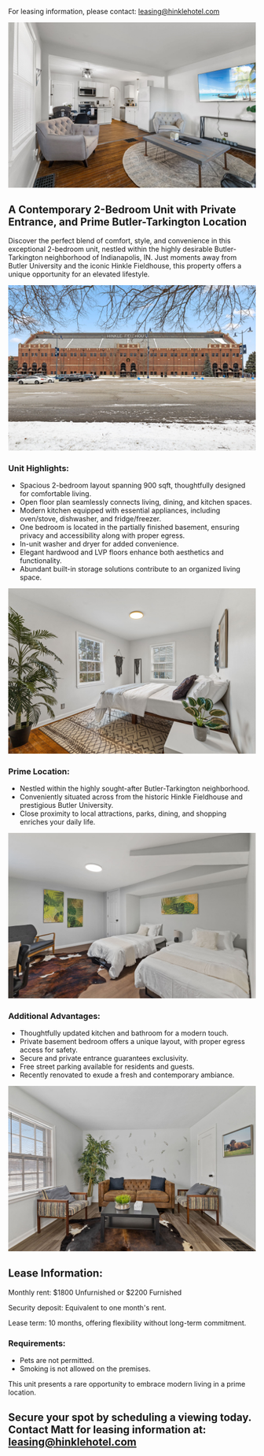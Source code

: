 For leasing information, please contact: leasing@hinklehotel.com

![](./img/49-web-or-mls-12-IMG_8950.jpg)

## A Contemporary 2-Bedroom Unit with Private Entrance, and Prime Butler-Tarkington Location
Discover the perfect blend of comfort, style, and convenience in this exceptional 2-bedroom unit, nestled within the highly desirable Butler-Tarkington neighborhood of Indianapolis, IN. Just moments away from Butler University and the iconic Hinkle Fieldhouse, this property offers a unique opportunity for an elevated lifestyle.

![](./img/3-web-or-mls-02-IMG_0010.jpg)

### Unit Highlights:
* Spacious 2-bedroom layout spanning 900 sqft, thoughtfully designed for comfortable living.
* Open floor plan seamlessly connects living, dining, and kitchen spaces.
* Modern kitchen equipped with essential appliances, including oven/stove, dishwasher, and fridge/freezer.
* One bedroom is located in the partially finished basement, ensuring privacy and accessibility along with proper egress.
* In-unit washer and dryer for added convenience.
* Elegant hardwood and LVP floors enhance both aesthetics and functionality.
* Abundant built-in storage solutions contribute to an organized living space.

![](./img/41-web-or-mls-04-IMG_8920.jpg)

### Prime Location:
* Nestled within the highly sought-after Butler-Tarkington neighborhood.
* Conveniently situated across from the historic Hinkle Fieldhouse and prestigious Butler University.
* Close proximity to local attractions, parks, dining, and shopping enriches your daily life.

![](./img/20-web-or-mls-19-IMG_9946.jpg)

### Additional Advantages:
* Thoughtfully updated kitchen and bathroom for a modern touch.
* Private basement bedroom offers a unique layout, with proper egress access for safety.
* Secure and private entrance guarantees exclusivity.
* Free street parking available for residents and guests.
* Recently renovated to exude a fresh and contemporary ambiance.

![](./img/15-web-or-mls-14-IMG_9931.jpg)

## Lease Information:

Monthly rent: $1800 Unfurnished or $2200 Furnished

Security deposit: Equivalent to one month's rent.

Lease term: 10 months, offering flexibility without long-term commitment.

### Requirements:

* Pets are not permitted.
* Smoking is not allowed on the premises.

This unit presents a rare opportunity to embrace modern living in a prime location. 

## Secure your spot by scheduling a viewing today. Contact Matt for leasing information at: leasing@hinklehotel.com
